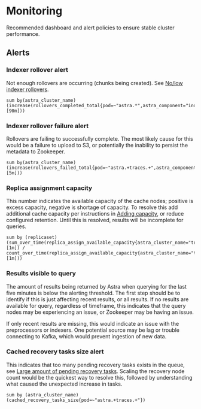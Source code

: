# Monitoring
Recommended dashboard and alert policies to ensure stable cluster performance.

## Alerts
### Indexer rollover alert
Not enough rollovers are occurring (chunks being created). See [No/low indexer rollovers](Troubleshooting.md#no-low-indexer-rollovers).

```
sum by(astra_cluster_name) (increase(rollovers_completed_total{pod=~"astra.*",astra_component="index",astra_cluster_name="traces"}[90m]))
```

### Indexer rollover failure alert
Rollovers are failing to successfully complete. The most likely cause for this would be a failure to upload to S3,
or potentially the inability to persist the metadata to Zookeeper.

```
sum by(astra_cluster_name) (increase(rollovers_failed_total{pod=~"astra.+traces.+",astra_component="index"}[5m]))
```

### Replica assignment capacity
This number indicates the available capacity of the cache nodes; positive is excess capacity, negative is shortage of
capacity. To resolve this add additional cache capacity per instructions in [Adding capacity](Cache.md#adding-capacity), or
reduce configured retention. Until this is resolved, results will be incomplete for queries.

```
sum by (replicaset) (sum_over_time(replica_assign_available_capacity{astra_cluster_name="traces",astra_component="manager"}[1m]) / count_over_time(replica_assign_available_capacity{astra_cluster_name="traces",astra_component="manager"}[1m]))
```

### Results visible to query
The amount of results being returned by Astra when querying for the last five minutes is below the alerting threshold.
The first step should be to identify if this is just affecting recent results, or all results. If no results are
available for query, regardless of timeframe, this indicates that the query nodes may be experiencing an issue,
or Zookeeper may be having an issue.

If only recent results are missing, this would indicate an issue with the preprocessors or indexers. One potential source may be lag or trouble connecting to Kafka, which would prevent ingestion of new data.

### Cached recovery tasks size alert
This indicates that too many pending recovery tasks exists in the queue, see
[Large amount of pending recovery tasks](Troubleshooting.md#large-amount-of-pending-recovery-tasks). Scaling the recovery node count
would be the quickest way to resolve this, followed by understanding what caused the unexpected increase in tasks.

```
sum by (astra_cluster_name)(cached_recovery_tasks_size{pod=~"astra.+traces.+"})
```